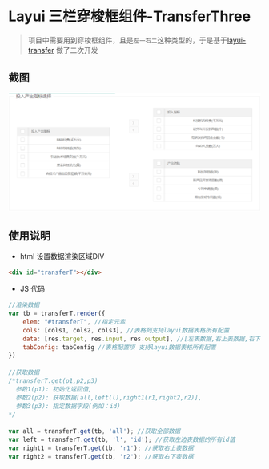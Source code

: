 # Layui 三栏穿梭框组件-TransferThree

>项目中需要用到穿梭框组件，且是`左一右二`这种类型的，于是基于[layui-transfer](https://github.com/9499574/layui-transfer) 做了二次开发

## 截图

![](tmp.png)

## 使用说明

- html 设置数据渲染区域DIV

```html
<div id="transferT"></div>
```

- JS 代码

```javascript
//渲染数据
var tb = transferT.render({
    elem: "#transferT", //指定元素
    cols: [cols1, cols2, cols3], //表格列支持layui数据表格所有配置
    data: [res.target, res.input, res.output], //[左表数据,右上表数据,右下表数据]
    tabConfig: tabConfig //表格配置项 支持layui数据表格所有配置
})

//获取数据
/*transferT.get(p1,p2,p3)
  参数1(p1): 初始化返回值,
  参数2(p2): 获取数据[all,left(l),right1(r1,right2,r2)],
  参数3(p3): 指定数据字段(例如：id)
*/

var all = transferT.get(tb, 'all'); //获取全部数据
var left = transferT.get(tb, 'l', 'id'); //获取左边表数据的所有id值
var right1 = transferT.get(tb, 'r1'); //获取右上表数据
var right2 = transferT.get(tb, 'r2'); //获取右下表数据
```

